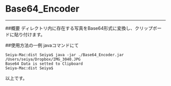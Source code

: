 # Base64_Encoder
---
##概要
ディレクトリ内に存在する写真をBase64形式に変換し、クリップボードに貼り付けます。

##使用方法の一例
javaコマンドにて
```
Seiya-Mac:dist Seiya$ java -jar ./Base64_Encoder.jar /Users/seiya/Dropbox/IMG_3040.JPG 
Base64 Data is setted to Clipboard
Seiya-Mac:dist Seiya$ 
```

以上です。
